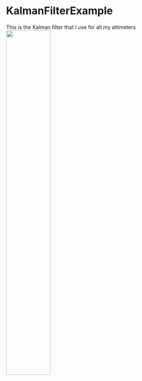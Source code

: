 # KalmanFilterExample
This is the Kalman filter that I use for all my altimeters
<img src="/pictures/kalman.png" width="49%">
